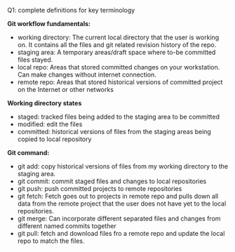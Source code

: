 Q1: complete definitions for key terminology

**Git workflow fundamentals:**

- working directory: The current local directory that the user is working on. It contains all the files and git related revision history of the repo.
- staging area: A temporary areas/draft space where to-be committed files stayed.
- local repo: Areas that stored committed changes on your workstation. Can make changes without internet connection.
- remote repo: Areas that stored historical versions of committed project on the Internet or other networks

**Working directory states**

- staged: tracked files being added to the staging area to be committed
- modified: edit the files
- committed: historical versions of files from the staging areas being copied to local repository

**Git command:**

- git add: copy historical versions of files from my working directory to the staging area.
- git commit: commit staged files and changes to local repositories
- git push: push committed projects to remote repositories
- git fetch: Fetch goes out to projects in remote repo and pulls down all data from the remote project that the user does not have yet to the local repositories.
- git merge: Can incorporate different separated files and changes from different named commits together
- git pull: fetch and download files fro a remote repo and update the local repo to match the files.